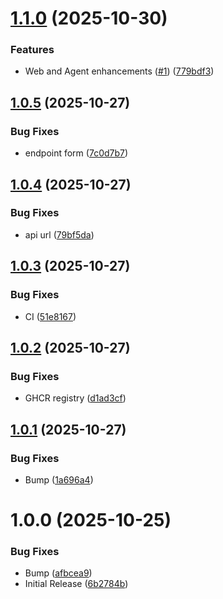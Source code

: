 # [1.1.0](https://github.com/weskerllc/cronicorn/compare/v1.0.5...v1.1.0) (2025-10-30)


### Features

* Web and Agent enhancements ([#1](https://github.com/weskerllc/cronicorn/issues/1)) ([779bdf3](https://github.com/weskerllc/cronicorn/commit/779bdf37a157ae4402a9e333ead3f507cdf1f957))

## [1.0.5](https://github.com/weskerllc/cronicorn/compare/v1.0.4...v1.0.5) (2025-10-27)


### Bug Fixes

* endpoint form ([7c0d7b7](https://github.com/weskerllc/cronicorn/commit/7c0d7b764aef7f7aff38957c61d2aa125c090809))

## [1.0.4](https://github.com/weskerllc/cronicorn/compare/v1.0.3...v1.0.4) (2025-10-27)


### Bug Fixes

* api url ([79bf5da](https://github.com/weskerllc/cronicorn/commit/79bf5dab390f39d5707a8302db2e40282c1a1c87))

## [1.0.3](https://github.com/weskerllc/cronicorn/compare/v1.0.2...v1.0.3) (2025-10-27)


### Bug Fixes

* CI ([51e8167](https://github.com/weskerllc/cronicorn/commit/51e8167b1cf565c30b183731a23d1fb15f0dfe12))

## [1.0.2](https://github.com/weskerllc/cronicorn/compare/v1.0.1...v1.0.2) (2025-10-27)


### Bug Fixes

* GHCR registry ([d1ad3cf](https://github.com/weskerllc/cronicorn/commit/d1ad3cf9db9b6770095f2b473f8a74feecd9a598))

## [1.0.1](https://github.com/cronicorn/cronicorn/compare/v1.0.0...v1.0.1) (2025-10-27)


### Bug Fixes

* Bump ([1a696a4](https://github.com/cronicorn/cronicorn/commit/1a696a495925a698ef13ce07f14fb80394786731))

# 1.0.0 (2025-10-25)


### Bug Fixes

* Bump ([afbcea9](https://github.com/cronicorn/cronicorn/commit/afbcea9d973de4ce617671ca40951699c4f82b6d))
* Initial Release ([6b2784b](https://github.com/cronicorn/cronicorn/commit/6b2784b2901490545037ad49668f8932b703cdf7))
